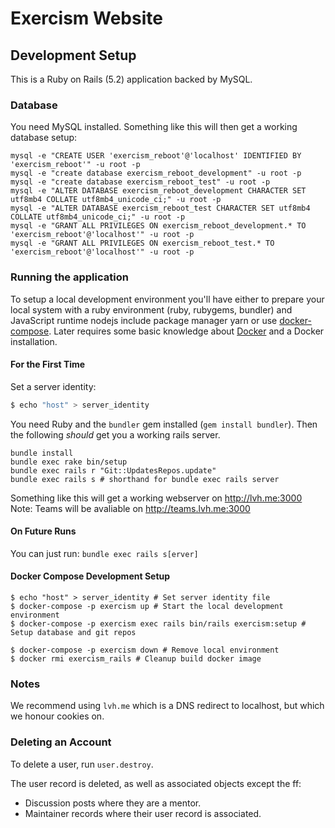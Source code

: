 # Exercism Website

## Development Setup

This is a Ruby on Rails (5.2) application backed by MySQL.

### Database

You need MySQL installed. Something like this will then get a working database setup:

```
mysql -e "CREATE USER 'exercism_reboot'@'localhost' IDENTIFIED BY 'exercism_reboot'" -u root -p
mysql -e "create database exercism_reboot_development" -u root -p
mysql -e "create database exercism_reboot_test" -u root -p
mysql -e "ALTER DATABASE exercism_reboot_development CHARACTER SET utf8mb4 COLLATE utf8mb4_unicode_ci;" -u root -p
mysql -e "ALTER DATABASE exercism_reboot_test CHARACTER SET utf8mb4 COLLATE utf8mb4_unicode_ci;" -u root -p
mysql -e "GRANT ALL PRIVILEGES ON exercism_reboot_development.* TO 'exercism_reboot'@'localhost'" -u root -p
mysql -e "GRANT ALL PRIVILEGES ON exercism_reboot_test.* TO 'exercism_reboot'@'localhost'" -u root -p
```

### Running the application

To setup a local development environment you'll have either to prepare your
local system with a ruby environment (ruby, rubygems, bundler) and JavaScript
runtime nodejs include package manager yarn or use [docker-compose]. Later
requires some basic knowledge about [Docker] and a Docker installation.

[Docker]: https://www.docker.com/what-docker "What is Docker?"
[docker-compose]: https://docs.docker.com/compose/ "Docker Compose"

#### For the First Time

Set a server identity:

```bash
$ echo "host" > server_identity
```

You need Ruby and the `bundler` gem installed (`gem install bundler`). Then the
following *should* get you a working rails server.

```
bundle install
bundle exec rake bin/setup
bundle exec rails r "Git::UpdatesRepos.update"
bundle exec rails s # shorthand for bundle exec rails server
```

Something like this will get a working webserver on http://lvh.me:3000
Note: Teams will be avaliable on http://teams.lvh.me:3000

#### On Future Runs

You can just run: `bundle exec rails s[erver]`

#### Docker Compose Development Setup

```
$ echo "host" > server_identity # Set server identity file
$ docker-compose -p exercism up # Start the local development environment
$ docker-compose -p exercism exec rails bin/rails exercism:setup # Setup database and git repos

$ docker-compose -p exercism down # Remove local environment
$ docker rmi exercism_rails # Cleanup build docker image
```

### Notes

We recommend using `lvh.me` which is a DNS redirect to localhost, but which we
honour cookies on.


### Deleting an Account

To delete a user, run `user.destroy`.

The user record is deleted, as well as associated objects except the ff:

- Discussion posts where they are a mentor.
- Maintainer records where their user record is associated.
